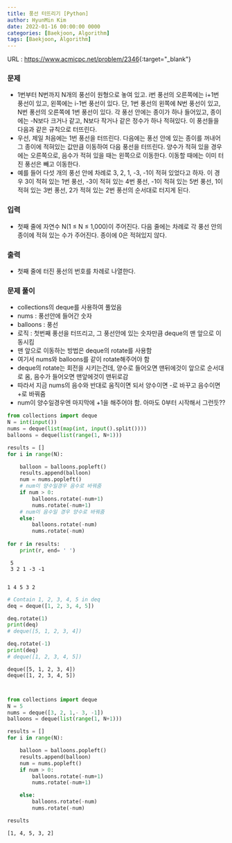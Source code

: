 ```yaml
---
title: 풍선 터뜨리기 [Python]
author: HyunMin Kim
date: 2022-01-16 00:00:00 0000
categories: [Baekjoon, Algorithm]
tags: [Baekjoon, Algorithm]
---
```


URL : <https://www.acmicpc.net/problem/2346>{:target="_blank"}

### 문제
- 1번부터 N번까지 N개의 풍선이 원형으로 놓여 있고. i번 풍선의 오른쪽에는 i+1번 풍선이 있고, 왼쪽에는 i-1번 풍선이 있다. 단, 1번 풍선의 왼쪽에 N번 풍선이 있고, N번 풍선의 오른쪽에 1번 풍선이 있다. 각 풍선 안에는 종이가 하나 들어있고, 종이에는 -N보다 크거나 같고, N보다 작거나 같은 정수가 하나 적혀있다. 이 풍선들을 다음과 같은 규칙으로 터뜨린다.
- 우선, 제일 처음에는 1번 풍선을 터뜨린다. 다음에는 풍선 안에 있는 종이를 꺼내어 그 종이에 적혀있는 값만큼 이동하여 다음 풍선을 터뜨린다. 양수가 적혀 있을 경우에는 오른쪽으로, 음수가 적혀 있을 때는 왼쪽으로 이동한다. 이동할 때에는 이미 터진 풍선은 빼고 이동한다.
- 예를 들어 다섯 개의 풍선 안에 차례로 3, 2, 1, -3, -1이 적혀 있었다고 하자. 이 경우 3이 적혀 있는 1번 풍선, -3이 적혀 있는 4번 풍선, -1이 적혀 있는 5번 풍선, 1이 적혀 있는 3번 풍선, 2가 적혀 있는 2번 풍선의 순서대로 터지게 된다.

### 입력
- 첫째 줄에 자연수 N(1 ≤ N ≤ 1,000)이 주어진다. 다음 줄에는 차례로 각 풍선 안의 종이에 적혀 있는 수가 주어진다. 종이에 0은 적혀있지 않다.

### 출력
- 첫째 줄에 터진 풍선의 번호를 차례로 나열한다.

### 문제 풀이
- collections의 deque를 사용하여 풀었음
- nums : 풍선안에 들어간 숫자
- balloons : 풍선
- 로직 : 첫번째 풍선을 터뜨리고, 그 풍선안에 있는 숫자만큼 deque의 맨 앞으로 이동시킴
- 맨 앞으로 이동하는 방법은 deque의 rotate를 사용함
- 여기서 nums와 balloons를 같이 rotate해주어야 함
- deque의 rotate는 회전을 시키는건데, 양수로 들어오면 맨뒤에것이 앞으로 순서대로 옴, 음수가 들어오면 맨앞에것이 맨뒤로감
- 따라서 지금 nums의 음수와 반대로 움직이면 되서 양수이면 -로 바꾸고 음수이면 +로 바꿔줌
- num이 양수일경우엔 마지막에 +1을 해주어야 함. 아마도 0부터 시작해서 그런듯??


```python
from collections import deque
N = int(input())
nums = deque(list(map(int, input().split())))
balloons = deque(list(range(1, N+1)))

results = []
for i in range(N):

    balloon = balloons.popleft()
    results.append(balloon)
    num = nums.popleft()
    # num이 양수일경우 음수로 바꿔줌
    if num > 0:
        balloons.rotate(-num+1)
        nums.rotate(-num+1)
    # num이 음수일 경우 양수로 바꿔줌
    else:
        balloons.rotate(-num)
        nums.rotate(-num)
        
for r in results:
    print(r, end= ' ')
```

     5
     3 2 1 -3 -1


    1 4 5 3 2 


```python
# Contain 1, 2, 3, 4, 5 in deq
deq = deque([1, 2, 3, 4, 5])

deq.rotate(1)
print(deq)
# deque([5, 1, 2, 3, 4])

deq.rotate(-1)
print(deq)
# deque([1, 2, 3, 4, 5])
```

    deque([5, 1, 2, 3, 4])
    deque([1, 2, 3, 4, 5])



```python

```


```python

```


```python
from collections import deque
N = 5
nums = deque([3, 2, 1,- 3, -1])
balloons = deque(list(range(1, N+1)))

results = []
for i in range(N):

    balloon = balloons.popleft()
    results.append(balloon)
    num = nums.popleft()
    if num > 0:
        balloons.rotate(-num+1)
        nums.rotate(-num+1)

    else:
        balloons.rotate(-num)
        nums.rotate(-num)
```


```python
results
```




    [1, 4, 5, 3, 2]




```python

```
